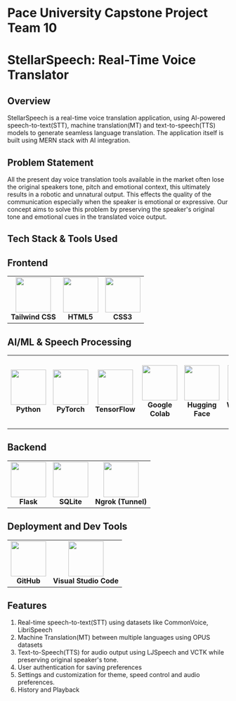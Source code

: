 # Pace University Capstone Project Team 10
# **StellarSpeech: Real-Time Voice Translator**
## **Overview**
StellarSpeech is a real-time voice translation application, using AI-powered speech-to-text(STT), machine translation(MT) and text-to-speech(TTS) models to generate seamless language translation. The application itself is built using MERN stack with AI integration.

## **Problem Statement**
All the present day voice translation tools available in the market often lose the original speakers tone, pitch and emotional context, this ultimately results in a robotic and unnatural output. This effects the quality of the communication especially when the speaker is emotional or expressive. Our concept aims to solve this problem by preserving the speaker's original tone and emotional cues in the translated voice output. 
<h2>Tech Stack & Tools Used</h2>

## Frontend
<table>
  <tr>
    <td align="center">
      <img src="https://cdn.jsdelivr.net/gh/devicons/devicon/icons/tailwindcss/tailwindcss-original.svg" width="80"><br>
      <b>Tailwind CSS</b>
    </td>
    <td align="center">
      <img src="https://cdn.jsdelivr.net/gh/devicons/devicon/icons/html5/html5-original.svg" width="80"><br>
      <b>HTML5</b>
    </td>
    <td align="center">
      <img src="https://cdn.jsdelivr.net/gh/devicons/devicon/icons/css3/css3-original.svg" width="80"><br>
      <b>CSS3</b>
    </td>
  </tr>
</table>

## AI/ML & Speech Processing
<table>
  <tr>
    <td align="center">
      <img src="https://cdn.jsdelivr.net/gh/devicons/devicon/icons/python/python-original.svg" width="80"><br>
      <b>Python</b>
    </td>
    <td align="center">
      <img src="https://cdn.jsdelivr.net/gh/devicons/devicon/icons/pytorch/pytorch-original.svg" width="80"><br>
      <b>PyTorch</b>
    </td>
    <td align="center">
      <img src="https://cdn.jsdelivr.net/gh/devicons/devicon/icons/tensorflow/tensorflow-original.svg" width="80"><br>
      <b>TensorFlow</b>
    </td>
    <td align="center">
      <img src="https://upload.wikimedia.org/wikipedia/commons/1/19/Google_Colaboratory_SVG_Logo.svg" width="80"><br>
      <b>Google Colab</b>
    </td>
    <td align="center">
      <img src="https://huggingface.co/front/assets/huggingface_logo-noborder.svg" width="80"><br>
      <b>Hugging Face</b>
    </td>
    <td align="center">
      <img src="https://upload.wikimedia.org/wikipedia/commons/6/6b/Whisper_logo.svg" width="80"><br>
      <b>Wav2Vec2 (STT)</b>
    </td>
    <td align="center">
      <img src="https://upload.wikimedia.org/wikipedia/commons/3/3f/Transformer_model.png" width="80"><br>
      <b>Seq2Seq LSTM (MT)</b>
    </td>
    <td align="center">
      <img src="https://upload.wikimedia.org/wikipedia/commons/a/a5/Tacotron_logo.png" width="80"><br>
      <b>gTTS API (TTS)</b>
    </td>
    <td align="center">
      <img src="" width="80"><br>
      <b>Fine-tuned Wav2Vec2 (Emotion)</b>
    </td>

  </tr>
</table>

## Backend
<table>
  <tr>
    <td align="center">
      <img src="https://cdn.jsdelivr.net/gh/devicons/devicon/icons/flask/flask-original.svg" width="80"><br>
      <b>Flask</b>
    </td>
    <td align="center">
      <img src="https://cdn.jsdelivr.net/gh/devicons/devicon/icons/sqlite/sqlite-original.svg" width="80"><br>
      <b>SQLite</b>
    </td>
    <td align="center">
      <img src="https://cdn.jsdelivr.net/gh/devicons/devicon/icons/nginx/nginx-original.svg" width="80"><br>
      <b>Ngrok (Tunnel)</b>
    </td>
  </tr>
</table>

## Deployment and Dev Tools
<table>
  <tr>
    <td align="center">
      <img src="https://cdn.jsdelivr.net/gh/devicons/devicon/icons/github/github-original.svg" width="80"><br>
      <b>GitHub</b>
        <td align="center">
      <img src="https://cdn.jsdelivr.net/gh/devicons/devicon/icons/vscode/vscode-original.svg" width="80"><br>
      <b>Visual Studio Code</b>
    </td>
  </tr>
</table>

## **Features**
1. Real-time speech-to-text(STT) using datasets like CommonVoice, LibriSpeech
2. Machine Translation(MT) between multiple languages using OPUS datasets
3. Text-to-Speech(TTS) for audio output using LJSpeech and VCTK while preserving original speaker's tone.
4. User authentication for saving preferences
5. Settings and customization for theme, speed control and audio preferences.
6. History and Playback


